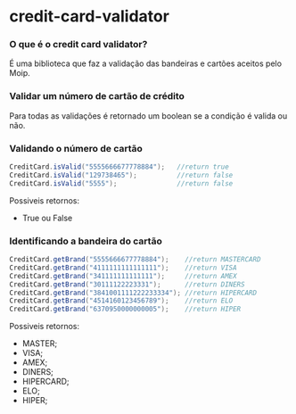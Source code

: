 # credit-card-validator


### O que é o credit card validator?

É uma biblioteca que faz a validação das bandeiras e cartões aceitos pelo Moip.

### Validar um número de cartão de crédito

Para todas as validações é retornado um boolean se a condição é valida ou não.

### Validando o número de cartão
```java
CreditCard.isValid("5555666677778884");   //return true
CreditCard.isValid("129738465");          //return false
CreditCard.isValid("5555");               //return false
```

Possiveis retornos:
* True ou False

### Identificando a bandeira do cartão

```java
CreditCard.getBrand("5555666677778884");    //return MASTERCARD
CreditCard.getBrand("4111111111111111");    //return VISA
CreditCard.getBrand("341111111111111");     //return AMEX
CreditCard.getBrand("30111122223331");      //return DINERS
CreditCard.getBrand("3841001111222233334"); //return HIPERCARD
CreditCard.getBrand("4514160123456789");    //return ELO
CreditCard.getBrand("6370950000000005");    //return HIPER
```

Possiveis retornos:
* MASTER;
* VISA;
* AMEX;
* DINERS;
* HIPERCARD;
* ELO;
* HIPER;